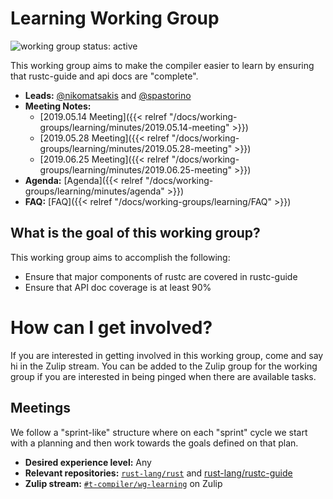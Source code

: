 # Learning Working Group
![working group status: active][status]

This working group aims to make the compiler easier to learn by ensuring that rustc-guide and api docs are "complete".

- **Leads:** [@nikomatsakis][nikomatsakis] and [@spastorino][spastorino]
- **Meeting Notes:** 
    - [2019.05.14 Meeting]({{< relref "/docs/working-groups/learning/minutes/2019.05.14-meeting" >}})
    - [2019.05.28 Meeting]({{< relref "/docs/working-groups/learning/minutes/2019.05.28-meeting" >}})
    - [2019.06.25 Meeting]({{< relref "/docs/working-groups/learning/minutes/2019.06.25-meeting" >}})
- **Agenda:** [Agenda]({{< relref "/docs/working-groups/learning/minutes/agenda" >}})
- **FAQ:** [FAQ]({{< relref "/docs/working-groups/learning/FAQ" >}})

[status]: https://img.shields.io/badge/status-active-brightgreen.svg?style=for-the-badge
[nikomatsakis]: https://github.com/nikomatsakis
[spastorino]: https://github.com/spastorino

## What is the goal of this working group?
This working group aims to accomplish the following:

- Ensure that major components of rustc are covered in rustc-guide
- Ensure that API doc coverage is at least 90%

# How can I get involved?
If you are interested in getting involved in this working group, come and say hi in the Zulip
stream. You can be added to the Zulip group for the working group if you are interested in being
pinged when there are available tasks.

## Meetings
We follow a "sprint-like" structure where on each "sprint" cycle we start with a planning and then
work towards the goals defined on that plan.

- **Desired experience level:** Any
- **Relevant repositories:** [`rust-lang/rust`][rust-repo] and [rust-lang/rustc-guide][rustc-guide-repo]
- **Zulip stream:** [`#t-compiler/wg-learning`][zulip] on Zulip

[rust-repo]: https://github.com/rust-lang/rust
[rustc-guide-repo]: https://github.com/rust-lang/rustc-guide
[zulip]: https://rust-lang.zulipchat.com/#narrow/stream/196385-t-compiler.2Fwg-learning
